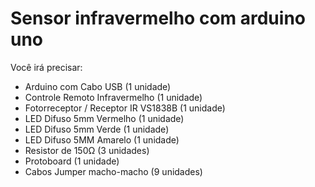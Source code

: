 # Sensor infravermelho com arduino uno

Você irá precisar:

<ul>
  <li>Arduino com Cabo USB (1 unidade)</li>
  <li>Controle Remoto Infravermelho (1 unidade)</li>
  <li>Fotorreceptor / Receptor IR VS1838B (1 unidade)</li>
  <li>LED Difuso 5mm Vermelho (1 unidade)</li>
  <li>LED Difuso 5mm Verde (1 unidade)</li>
  <li>LED Difuso 5MM Amarelo (1 unidade)</li>
  <li>Resistor de 150Ω (3 unidades)</li>
  <li>Protoboard (1 unidade)</li>
  <li>Cabos Jumper macho-macho (9 unidades)</li>
</ul>
